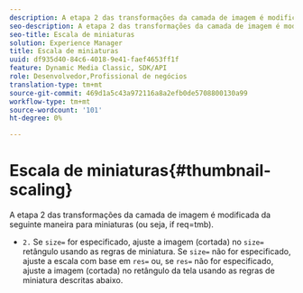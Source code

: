```yaml
---
description: A etapa 2 das transformações da camada de imagem é modificada da seguinte maneira para miniaturas (ou seja, if req=tmb).
seo-description: A etapa 2 das transformações da camada de imagem é modificada da seguinte maneira para miniaturas (ou seja, if req=tmb).
seo-title: Escala de miniaturas
solution: Experience Manager
title: Escala de miniaturas
uuid: df935d40-84c6-4018-9e41-faef4653ff1f
feature: Dynamic Media Classic, SDK/API
role: Desenvolvedor,Profissional de negócios
translation-type: tm+mt
source-git-commit: 469d1a5c43a972116a8a2efb0de5708800130a99
workflow-type: tm+mt
source-wordcount: '101'
ht-degree: 0%

---
```



# Escala de miniaturas{#thumbnail-scaling}

A etapa 2 das transformações da camada de imagem é modificada da seguinte maneira para miniaturas (ou seja, if req=tmb).

* `2.` Se  `size=` for especificado, ajuste a imagem (cortada) no  `size=` retângulo usando as regras de miniatura. Se `size=` não for especificado, ajuste a escala com base em `res=` ou, se `res=` não for especificado, ajuste a imagem (cortada) no retângulo da tela usando as regras de miniatura descritas abaixo.

